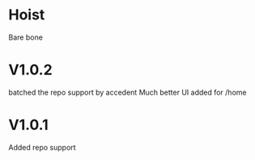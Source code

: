 # Hoist
Bare bone

# V1.0.2
batched the repo support by accedent
Much better UI added for /home

# V1.0.1
Added repo support
